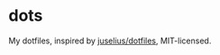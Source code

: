 # dots

My dotfiles, inspired by [juselius/dotfiles](https://github.com/juselius/dotfiles), MIT-licensed.
